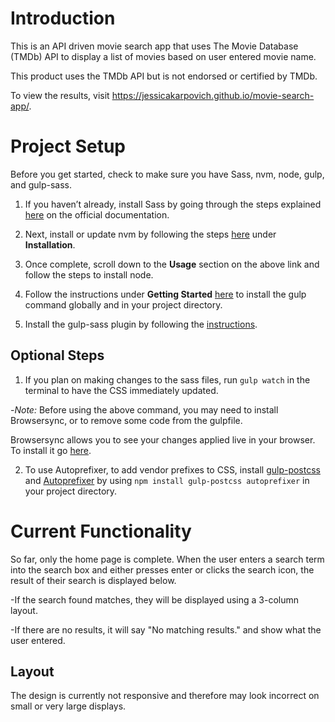 # Introduction

This is an API driven movie search app that uses The Movie Database (TMDb) API to display a list of movies based on user entered movie name.

This product uses the TMDb API but is not endorsed or certified by TMDb.

To view the results, visit <https://jessicakarpovich.github.io/movie-search-app/>.

# Project Setup

Before you get started, check to make sure you have Sass, nvm, node, gulp, and gulp-sass. 

1. If you haven’t already, install Sass by going through the steps explained [here](http://sass-lang.com/install) on the official documentation.

2. Next, install or update nvm by following the steps [here](https://github.com/creationix/nvm) under **Installation**.

3. Once complete, scroll down to the **Usage** section on the above link and follow the steps to install node.

4. Follow the instructions under **Getting Started** [here](https://github.com/gulpjs/gulp/blob/master/docs/getting-started.md) to install the gulp command globally and in your project directory.

5. Install the gulp-sass plugin by following the [instructions](https://www.npmjs.com/package/gulp-sass/).


## Optional Steps ##
1. If you plan on making changes to the sass files, run `gulp watch` in the terminal to have the CSS immediately updated. 

-*Note:* Before using the above command, you may need to install Browsersync, or to remove some code from the gulpfile. 

Browsersync allows you to see your changes applied live in your browser. To install it go [here](https://browsersync.io/#install).

2. To use Autoprefixer, to add vendor prefixes to CSS, install [gulp-postcss](https://github.com/postcss/gulp-postcss) and [Autoprefixer](https://github.com/postcss/autoprefixer) by using `npm install gulp-postcss autoprefixer` in your project directory.


# Current Functionality #

So far, only the home page is complete. When the user enters a search term into the search box and either presses enter or clicks the search icon, the result of their search is displayed below. 

-If the search found matches, they will be displayed using a 3-column layout.

-If there are no results, it will say "No matching results." and show what the user entered. 

## Layout ##

The design is currently not responsive and therefore may look incorrect on small or very large displays. 
